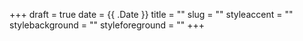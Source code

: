 +++ 
draft = true
date = {{ .Date }}
title = ""
slug = "" 
styleaccent = ""
stylebackground = ""
styleforeground = ""
+++
